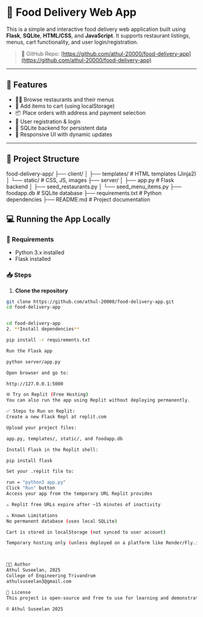 # 🍔 Food Delivery Web App

This is a simple and interactive food delivery web application built using **Flask**, **SQLite**, **HTML/CSS**, and **JavaScript**. It supports restaurant listings, menus, cart functionality, and user login/registration.

> 🔗 GitHub Repo: [https://github.com/athul-20000/food-delivery-app](https://github.com/athul-20000/food-delivery-app)

---

## 🚀 Features

- 👨‍🍳 Browse restaurants and their menus
- 🛒 Add items to cart (using localStorage)
- 📦 Place orders with address and payment selection
- 🔐 User registration & login
- 💽 SQLite backend for persistent data
- 🎨 Responsive UI with dynamic updates

---

## 🧱 Project Structure

food-delivery-app/
├── client/
│ ├── templates/ # HTML templates (Jinja2)
│ └── static/ # CSS, JS, images
├── server/
│ ├── app.py # Flask backend
│ ├── seed_restaurants.py
│ └── seed_menu_items.py
├── foodapp.db # SQLite database
├── requirements.txt # Python dependencies
├── README.md # Project documentation



## 💻 Running the App Locally

### 🔧 Requirements
- Python 3.x installed
- Flask installed

### 📥 Steps

1. **Clone the repository**  
```bash
git clone https://github.com/athul-20000/food-delivery-app.git
cd food-delivery-app


cd food-delivery-app
2. **Install dependencies**

pip install -r requirements.txt

Run the Flask app

python server/app.py

Open browser and go to:

http://127.0.0.1:5000

🌐 Try on Replit (Free Hosting)
You can also run the app using Replit without deploying permanently.

✅ Steps to Run on Replit:
Create a new Flask Repl at replit.com

Upload your project files:

app.py, templates/, static/, and foodapp.db

Install Flask in the Replit shell:

pip install flask

Set your .replit file to:

run = "python3 app.py"
Click "Run" button
Access your app from the temporary URL Replit provides

⚠️ Replit free URLs expire after ~15 minutes of inactivity

⚠️ Known Limitations
No permanent database (uses local SQLite)

Cart is stored in localStorage (not synced to user account)

Temporary hosting only (unless deployed on a platform like Render/Fly.io)



🧑‍💻 Author
Athul Suseelan, 2025
College of Engineering Trivandrum
athulsuseelan3@gmail.com

📜 License
This project is open-source and free to use for learning and demonstration purposes.

© Athul Suseelan 2025


